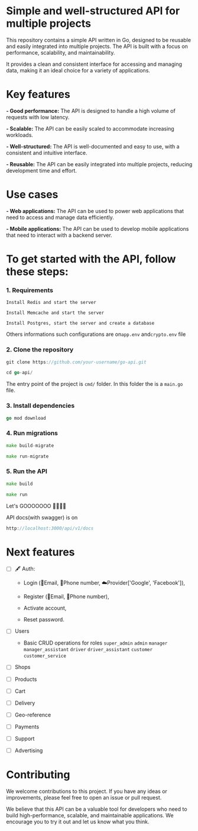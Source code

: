 # Simple and well-structured API for multiple projects

This repository contains a simple API written in Go, designed to be reusable and easily integrated into multiple projects. The API is built with a focus on performance, scalability, and maintainability. 

It provides a clean and consistent interface for accessing and managing data, making it an ideal choice for a variety of applications.


# Key features

**- Good performance:** The API is designed to handle a high volume of requests with low latency.

**- Scalable:** The API can be easily scaled to accommodate increasing workloads.

**- Well-structured:** The API is well-documented and easy to use, with a consistent and intuitive interface.

**- Reusable:** The API can be easily integrated into multiple projects, reducing development time and effort.


# Use cases

**- Web applications:** The API can be used to power web applications that need to access and manage data efficiently.

**- Mobile applications:** The API can be used to develop mobile applications that need to interact with a backend server.


# To get started with the API, follow these steps:

### 1. Requirements

```Install Redis and start the server```

```Install Memcache and start the server```

```Install Postgres, start the server and create a database ```

Others informations such configurations are on```app.env``` and```crypto.env``` file

### 2. Clone the repository

```go
git clone https://github.com/your-username/go-api.git
```

```go
cd go-api/
```

The entry point of the project is `cmd/` folder. In this folder the is a `main.go` file.

### 3. Install dependencies

```go
go mod download
```

### 4. Run migrations

```go
make build-migrate
```

```go
make run-migrate
```

### 5. Run the API

```go
make build
```

```go
make run
```

Let's GOOOOOOO 🚀🚀🚀🚀

API docs(with swagger) is on 
```go
http://localhost:3000/api/v1/docs
```

# Next features

- [ ] 🖋️ Auth:
  - Login (📩Email, 📲Phone number, ☁️Provider['Google', 'Facebook']),
  
  - Register (📩Email, 📲Phone number),
  
  - Activate account,
    
  - Reset password.

- [ ] Users
  - Basic CRUD operations for roles `super_admin`   `admin`   `manager`   `manager_assistant`   `driver`   `driver_assistant`   `customer`   `customer_service`

- [ ] Shops

- [ ] Products

- [ ] Cart

- [ ] Delivery

- [ ] Geo-reference

- [ ] Payments

- [ ] Support

- [ ] Advertising

# Contributing

We welcome contributions to this project. If you have any ideas or improvements, please feel free to open an issue or pull request.

We believe that this API can be a valuable tool for developers who need to build high-performance, scalable, and maintainable applications. We encourage you to try it out and let us know what you think.
